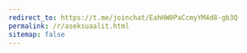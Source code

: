 ```yaml
---
redirect_to: https://t.me/joinchat/EahHW0PaCcmyYM4d8-gb3Q
permalink: /r/aseksuaalit.html
sitemap: false
---
```

